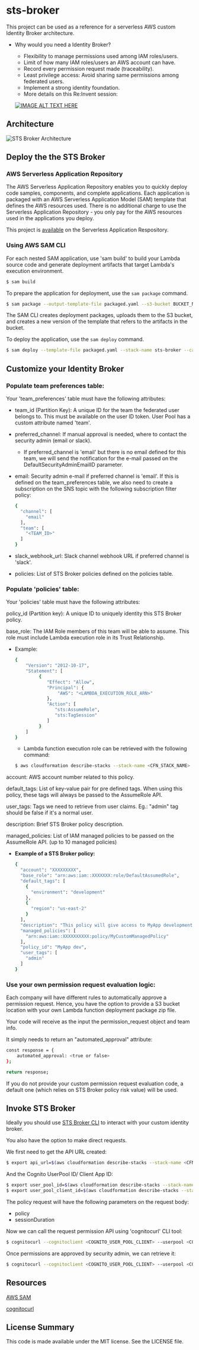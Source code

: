 # sts-broker

This project can be used as a reference for a serverless AWS custom Identity Broker architecture.

- Why would you need a Identity Broker?
    - Flexibility to manage permissions used among IAM roles/users.
    - Limit of how many IAM roles/users an AWS account can have.
    - Record every permission request made (traceability).
    - Least privilege access: Avoid sharing same permissions among federated users.
    - Implement a strong identity foundation.
    - More details on this Re:Invent session:
    
    [![IMAGE ALT TEXT HERE](https://img.youtube.com/vi/vbjFjMNVEpc/0.jpg)](https://www.youtube.com/watch?v=vbjFjMNVEpc&t=420s)
    

## Architecture

![STS Broker Architecture](https://github.com/nascit/sts-broker/blob/dev/STSBroker.png "STS Broker architecture")

## Deploy the the STS Broker

### AWS Serverless Application Repository

The AWS Serverless Application Repository enables you to quickly deploy code samples, components, and complete applications. Each application is packaged with an AWS Serverless Application Model (SAM) template that defines the AWS resources used. There is no additional charge to use the Serverless Application Repository - you only pay for the AWS resources used in the applications you deploy.

This project is [available](https://serverlessrepo.aws.amazon.com/applications/arn:aws:serverlessrepo:us-east-1:355686237214:applications~STSBroker "STS Broker") on the Serverless Application Respository.

### Using AWS SAM CLI

For each nested SAM application, use 'sam build' to build your Lambda source code and generate deployment artifacts that target Lambda's execution environment.

```bash
$ sam build
```

To prepare the application for deployment, use the `sam package` command.

```bash
$ sam package --output-template-file packaged.yaml --s3-bucket BUCKET_NAME --region AWS_REGION --profile <PROFILE>
```

The SAM CLI creates deployment packages, uploads them to the S3 bucket, and creates a new version of the template that refers to the artifacts in the bucket. 

To deploy the application, use the `sam deploy` command.

```bash
$ sam deploy --template-file packaged.yaml --stack-name sts-broker --capabilities CAPABILITY_NAMED_IAM CAPABILITY_AUTO_EXPAND --region AWS_REGION --profile <PROFILE>
```

## Customize your Identity Broker

### Populate team preferences table:

Your 'team_preferences' table must have the following attributes:

- team_id (Partition Key):  A unique ID for the team the federated user belongs to. This must be available on the user ID token. User Pool has a custom attribute named 'team'.

- preferred_channel: If manual approval is needed, where to contact the security admin (email or slack).

    - If preferred_channel is 'email' but there is no email defined for this team, we will send the notification for the e-mail passed on the DefaultSecurityAdminEmailID parameter.

- email: Security admin e-mail if preferred channel is 'email'. If this is defined on the team_preferences table, we also need to create a subscription on the SNS topic with the following subscription filter policy:

    ```bash
    {
      "channel": [
        "email"
      ],
      "team": [
        "<TEAM_ID>"
      ]
    }
    ```
  
- slack_webhook_url: Slack channel webhook URL if preferred channel is 'slack'.

- policies: List of STS Broker policies defined on the policies table.

### Populate 'policies' table:
     
Your 'policies' table must have the following attributes:

policy_id (Partition key): A unique ID to uniquely identity this STS Broker policy.

base_role: The IAM Role members of this team will be able to assume. This role must include Lambda execution role in its Trust Relationship.

  - Example:
    ```bash
    {
        "Version": "2012-10-17",
        "Statement": [
             {
                "Effect": "Allow",
                "Principal": {
                    "AWS": "<LAMBDA_EXECUTION_ROLE_ARN>"
                },
                "Action": [
                   "sts:AssumeRole",
                   "sts:TagSession"
                ]
             }
        ]
    }
    ```

    - Lambda function execution role can be retrieved with the following command:

    ```bash
    $ aws cloudformation describe-stacks --stack-name <CFN_STACK_NAME> --query "Stacks[0].Outputs[?OutputKey=='ApproveRequestFunctionRoleARN'].OutputValue" --output text --region AWS_REGION --profile <PROFILE>)
    ```


account: AWS account number related to this policy.

default_tags: List of key-value pair for pre defined tags. When using this policy, these tags will always be passed to the AssumeRole API.

user_tags: Tags we need to retrieve from user claims. Eg.: "admin" tag should be false if it's a normal user.

description: Brief STS Broker policy description.

managed_policies: List of IAM managed policies to be passed on the AssumeRole API. (up to 10 managed policies)

* **Example of a STS Broker policy:** 

    ```bash
    {
      "account": "XXXXXXXXX",
      "base_role": "arn:aws:iam::XXXXXXX:role/DefaultAssumedRole",
      "default_tags": [
        {
          "environment": "development"
        },
        {
          "region": "us-east-2"
        }
      ],
      "description": "This policy will give access to MyApp development environment.",
      "managed_policies": [
        "arn:aws:iam::XXXXXXXXXX:policy/MyCustomManagedPolicy"
      ],
      "policy_id": "MyApp dev",
      "user_tags": [
        "admin"
      ]
    }
    ```

### Use your own permission request evaluation logic:

Each company will have different rules to automatically approve a permission request. Hence, you have the option to provide a S3 bucket location with your own Lambda function deployment package zip file.

Your code will receive as the input the permission_request object and team info.

It simply needs to return an "automated_approval" attribute:

```bash
const response = {
    automated_approval: <true or false>
};

return response;
```

If you do not provide your custom permission request evaluation code, a default one (which relies on STS Broker policy risk value) will be used.

## Invoke STS Broker

Ideally you should use [STS Broker CLI](https://www.npmjs.com/package/stsbroker "STS Broker CLI") to interact with your custom identity broker.

You also have the option to make direct requests.

We first need to get the API URL created:

```bash
$ export api_url=$(aws cloudformation describe-stacks --stack-name <CFN_STACK_NAME> --query "Stacks[0].Outputs[?OutputKey=='STSBrokerAPI'].OutputValue" --output text --region AWS_REGION --profile <PROFILE>)
```

And the Cognito UserPool ID/ Client App ID:

```bash
$ export user_pool_id=$(aws cloudformation describe-stacks --stack-name <CFN_STACK_NAME> --query "Stacks[0].Outputs[?OutputKey=='CognitoUserPoolID'].OutputValue" --output text --region AWS_REGION --profile <PROFILE>)
$ export user_pool_client_id=$(aws cloudformation describe-stacks --stack-name <CFN_STACK_NAME> --query "Stacks[0].Outputs[?OutputKey=='CognitoUserPoolClientID'].OutputValue" --output text --region AWS_REGION --profile <PROFILE>)
```

The policy request will have the following parameters on the request body:

- policy
- sessionDuration

Now we can call the request permission API using 'cognitocurl' CLI tool:

```bash
$ cognitocurl --cognitoclient <COGNITO_USER_POOL_CLIENT> --userpool <COGNITO_USER_POOL> --run "curl -X POST $api_url'credentials/request' -H 'content-type: application/json' --data <request_body>"
```

Once permissions are approved by security admin, we can retrieve it:

```bash
$ cognitocurl --cognitoclient <COGNITO_USER_POOL_CLIENT> --userpool <COGNITO_USER_POOL> --run "curl -X GET $api_url'credentials'"
```

## Resources

[AWS SAM](https://docs.aws.amazon.com/serverless-application-model/latest/developerguide/what-is-sam.html)

[cognitocurl](https://github.com/nordcloud/cognitocurl)

## License Summary

This code is made available under the MIT license. See the LICENSE file.